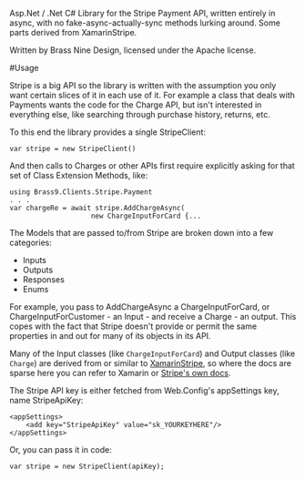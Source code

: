 Asp.Net / .Net C# Library for the Stripe Payment API, written entirely in async, with no fake-async-actually-sync methods lurking around. Some parts derived from XamarinStripe.

Written by Brass Nine Design, licensed under the Apache license.

#Usage

Stripe is a big API so the library is written with the assumption you only want certain slices of it in each use of it. For example a class that deals with Payments wants the code for the Charge API, but isn't interested in everything else, like searching through purchase history, returns, etc.

To this end the library provides a single StripeClient:

	var stripe = new StripeClient()

And then calls to Charges or other APIs first require explicitly asking for that set of Class Extension Methods, like:

	using Brass9.Clients.Stripe.Payment
	. . .
	var chargeRe = await stripe.AddChargeAsync(
						new ChargeInputForCard {...
	
The Models that are passed to/from Stripe are broken down into a few categories:

* Inputs
* Outputs
* Responses
* Enums

For example, you pass to AddChargeAsync a ChargeInputForCard, or ChargeInputForCustomer - an Input - and receive a Charge - an output. This copes with the fact that Stripe doesn't provide or permit the same properties in and out for many of its objects in its API.

Many of the Input classes (like `ChargeInputForCard`) and Output classes (like `Charge`) are derived from or similar to [XamarinStripe](https://github.com/xamarin/XamarinStripe), so where the docs are sparse here you can refer to Xamarin or [Stripe's own docs](https://stripe.com/docs/api).


The Stripe API key is either fetched from Web.Config's appSettings key, name StripeApiKey:

	<appSettings>
		<add key="StripeApiKey" value="sk_YOURKEYHERE"/>
	</appSettings>
	
Or, you can pass it in code:

	var stripe = new StripeClient(apiKey);